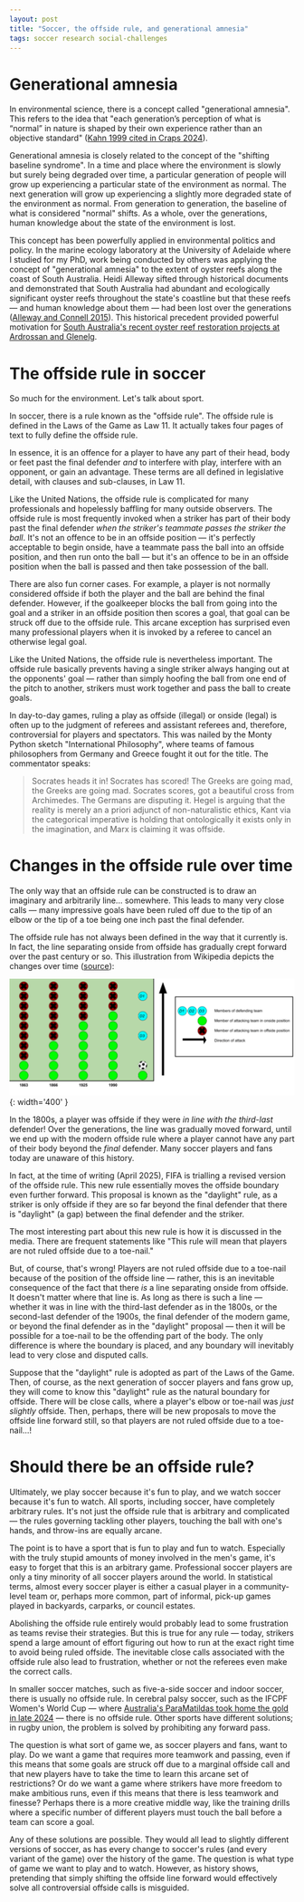 ```yaml
---
layout: post
title: "Soccer, the offside rule, and generational amnesia"
tags: soccer research social-challenges
---
```


# Generational amnesia

In environmental science, there is a concept called "generational amnesia". This refers to the idea that "each generation’s perception of what is “normal” in nature is shaped by their own experience rather than an objective standard" ([Kahn 1999 cited in Craps 2024](https://brill.com/view/journals/mesr/aop/article-10.1163-29498902-20240001/article-10.1163-29498902-20240001.xml)).

Generational amnesia is closely related to the concept of the "shifting baseline syndrome". In a time and place where the environment is slowly but surely being degraded over time, a particular generation of people will grow up experiencing a particular state of the environment as normal. The next generation will grow up experiencing a slightly more degraded state of the environment as normal. From generation to generation, the baseline of what is considered "normal" shifts. As a whole, over the generations, human knowledge about the state of the environment is lost.

This concept has been powerfully applied in environmental politics and policy. In the marine ecology laboratory at the University of Adelaide where I studied for my PhD, work being conducted by others was applying the concept of "generational amnesia" to the extent of oyster reefs along the coast of South Australia. Heidi Alleway sifted through historical documents and demonstrated that South Australia had abundant and ecologically significant oyster reefs throughout the state's coastline but that these reefs — and human knowledge about them — had been lost over the generations ([Alleway and Connell 2015](https://conbio.onlinelibrary.wiley.com/doi/pdfdirect/10.1111/cobi.12452?casa_token=1_kCzIwd2NQAAAAA%3AzFY2Pnl0Boa21F6SI2ejFM0d73-CZxqBQxF8WrLA59XNggfixVlTbYGZxbVQxAyIrABXthce4UiuFnQ)). This historical precedent provided powerful motivation for [South Australia's recent oyster reef restoration projects at Ardrossan and Glenelg](https://www.natureaustralia.org.au/what-we-do/our-priorities/oceans/ocean-stories/restoring-shellfish-reefs/glenelg/).

# The offside rule in soccer

So much for the environment. Let's talk about sport.

In soccer, there is a rule known as the "offside rule". The offside rule is defined in the Laws of the Game as Law 11. It actually takes four pages of text to fully define the offside rule.

In essence, it is an offence for a player to have any part of their head, body or feet past the final defender *and* to interfere with play, interfere with an opponent, or gain an advantage. These terms are all defined in legislative detail, with clauses and sub-clauses, in Law 11.

Like the United Nations, the offside rule is complicated for many professionals and hopelessly baffling for many outside observers. The offside rule is most frequently invoked when a striker has part of their body past the final defender *when the striker's teammate passes the striker the ball*. It's not an offence to be in an offside position — it's perfectly acceptable to begin onside, have a teammate pass the ball into an offside position, and then run onto the ball — but it's an offence to be in an offside position when the ball is passed and then take possession of the ball.

There are also fun corner cases. For example, a player is not normally considered offside if both the player and the ball are behind the final defender. However, if the goalkeeper blocks the ball from going into the goal and a striker in an offside position then scores a goal, that goal can be struck off due to the offside rule. This arcane exception has surprised even many professional players when it is invoked by a referee to cancel an otherwise legal goal.

Like the United Nations, the offside rule is nevertheless important. The offside rule basically prevents having a single striker always hanging out at the opponents' goal — rather than simply hoofing the ball from one end of the pitch to another, strikers must work together and pass the ball to create goals.

In day-to-day games, ruling a play as offside (illegal) or onside (legal) is often up to the judgment of referees and assistant referees and, therefore, controversial for players and spectators. This was nailed by the Monty Python sketch "International Philosophy", where teams of famous philosophers from Germany and Greece fought it out for the title. The commentator speaks:

> Socrates heads it in! Socrates has scored! The Greeks are going mad, the Greeks are going mad. Socrates scores, got a beautiful cross from Archimedes. The Germans are disputing it. Hegel is arguing that the reality is merely an a priori adjunct of non-naturalistic ethics, Kant via the categorical imperative is holding that ontologically it exists only in the imagination, and Marx is claiming it was offside.

# Changes in the offside rule over time

The only way that an offside rule can be constructed is to draw an imaginary and arbitrarily line... somewhere. This leads to many very close calls — many impressive goals have been ruled off due to the tip of an elbow or the tip of a toe being one inch past the final defender.

The offside rule has not always been defined in the way that it currently is. In fact, the line separating onside from offside has gradually crept forward over the past century or so. This illustration from Wikipedia depicts the changes over time ([source](https://en.wikipedia.org/wiki/File:Offside_position_(historical_development).png)):

![diagram showing the historical evolution of the offside rule](/assets/images/offside.png){: width='400' }

In the 1800s, a player was offside if they were *in line with the third-last* defender! Over the generations, the line was gradually moved forward, until we end up with the modern offside rule where a player cannot have any part of their body beyond the *final* defender. Many soccer players and fans today are unaware of this history.

In fact, at the time of writing (April 2025), FIFA is trialling a revised version of the offside rule. This new rule essentially moves the offside boundary even further forward. This proposal is known as the "daylight" rule, as a striker is only offside if they are so far beyond the final defender that there is "daylight" (a gap) between the final defender and the striker.

The most interesting part about this new rule is how it is discussed in the media. There are frequent statements like "This rule will mean that players are not ruled offside due to a toe-nail."

But, of course, that's wrong! Players are not ruled offside due to a toe-nail because of the position of the offside line — rather, this is an inevitable consequence of the fact that there *is* a line separating onside from offside. It doesn't matter where that line is. As long as there is such a line — whether it was in line with the third-last defender as in the 1800s, or the second-last defender of the 1900s, the final defender of the modern game, or beyond the final defender as in the "daylight" proposal — then it will be possible for a toe-nail to be the offending part of the body. The only difference is where the boundary is placed, and any boundary will inevitably lead to very close and disputed calls.

Suppose that the "daylight" rule is adopted as part of the Laws of the Game. Then, of course, as the next generation of soccer players and fans grow up, they will come to know this "daylight" rule as the natural boundary for offside. There will be close calls, where a player's elbow or toe-nail was *just slightly* offside. Then, perhaps, there will be new proposals to move the offside line forward still, so that players are not ruled offside due to a toe-nail...!

# Should there be an offside rule?

Ultimately, we play soccer because it's fun to play, and we watch soccer because it's fun to watch. All sports, including soccer, have completely arbitrary rules. It's not just the offside rule that is arbitrary and complicated — the rules governing tackling other players, touching the ball with one's hands, and throw-ins are equally arcane.

The point is to have a sport that is fun to play and fun to watch. Especially with the truly stupid amounts of money involved in the men's game, it's easy to forget that this is an arbitrary game. Professional soccer players are only a tiny minority of all soccer players around the world. In statistical terms, almost every soccer player is either a casual player in a community-level team or, perhaps more common, part of informal, pick-up games played in backyards, carparks, or council estates.

Abolishing the offside rule entirely would probably lead to some frustration as teams revise their strategies. But this is true for any rule — today, strikers spend a large amount of effort figuring out how to run at the exact right time to avoid being ruled offside. The inevitable close calls associated with the offside rule also lead to frustration, whether or not the referees even make the correct calls.

In smaller soccer matches, such as five-a-side soccer and indoor soccer, there is usually no offside rule. In cerebral palsy soccer, such as the IFCPF Women's World Cup — where [Australia's ParaMatildas took home the gold in late 2024](https://www.paramatildas.com.au/news/commbank-paramatildas-win-ifcpf-womens-world-cup) — there is no offside rule. Other sports have different solutions; in rugby union, the problem is solved by prohibiting any forward pass.

The question is what sort of game we, as soccer players and fans, want to play. Do we want a game that requires more teamwork and passing, even if this means that some goals are struck off due to a marginal offside call and that new players have to take the time to learn this arcane set of restrictions? Or do we want a game where strikers have more freedom to make ambitious runs, even if this means that there is less teamwork and finesse? Perhaps there is a more creative middle way, like the training drills where a specific number of different players must touch the ball before a team can score a goal.

Any of these solutions are possible. They would all lead to slightly different versions of soccer, as has every change to soccer's rules (and every variant of the game) over the history of the game. The question is what type of game we want to play and to watch. However, as history shows, pretending that simply shifting the offside line forward would effectively solve all controversial offside calls is misguided.
